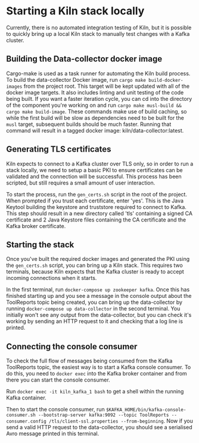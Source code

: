 # Starting a Kiln stack locally
Currently, there is no automated integration testing of Kiln, but it is possible to quickly bring up a local Kiln stack to manually test changes with a Kafka cluster.

## Building the Data-collector docker image
Cargo-make is used as a task runner for automating the Kiln build process. To build the data-collector Docker image, run `cargo make build-docker-images` from the project root. This target will be kept updated with all of the docker image targets. It also includes linting and unit testing of the code being built. If you want a faster iteration cycle, you can cd into the directory of the component you're working on and run `cargo make musl-build && cargo make build-image`. These commands make use of build caching, so while the first build will be slow as dependencies need to be built for the `musl` target, subsequent builds should be much faster. Running that command will result in a tagged docker image: kiln/data-collector:latest.

## Generating TLS certificates
Kiln expects to connect to a Kafka cluster over TLS only, so in order to run a stack locally, we need to setup a basic PKI to ensure certificates can be validated and the connection will be successful. This process has been scripted, but still requires a small amount of user interaction.

To start the process, run the `gen_certs.sh` script in the root of the project. When prompted if you trust each certificate, enter 'yes'. This is the Java Keytool building the keystore and truststore required to connect to Kafka. This step should result in a new directory called 'tls' containing a signed CA certificate and 2 Java Keystore files containing the CA certificate and the Kafka broker certificate.

## Starting the stack
Once you've built the required docker images and generated the PKI using the `gen_certs.sh` script, you can bring up a Kiln stack. This requires two terminals, because Kiln expects that the Kafka cluster is ready to accept incoming connections when it starts.

In the first terminal, run `docker-compose up zookeeper kafka`. Once this has finished starting up and you see a message in the console output about the ToolReports topic being created, you can bring up the data-collector by running `docker-compose up data-collector` in the second terminal. You initially won't see any output from the data-collector, but you can check it's working by sending an HTTP request to it and checking that a log line is printed.

## Connecting the console consumer
To check the full flow of messages being consumed from the Kafka ToolReports topic, the easiest way is to start a Kafka console consumer. To do this, you need to `docker exec` into the Kafka broker container and from there you can start the console consumer.

Run `docker exec -it kiln_kafka_1 bash` to get a shell within the running Kafka container.

Then to start the console consumer, run `$KAFKA_HOME/bin/kafka-console-consumer.sh --bootstrap-server kafka:9092 --topic ToolReports --consumer.config /tls/client-ssl.properties --from-beginning`. Now if you send a valid HTTP request to the data-collector, you should see a serialised Avro message printed in this terminal.
